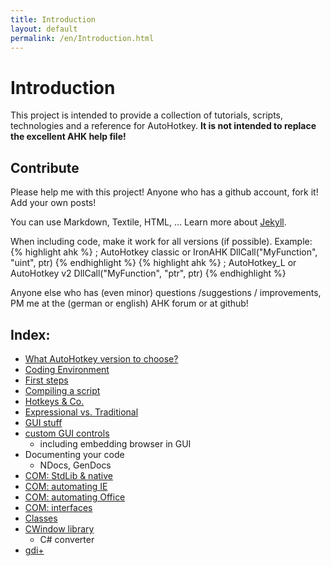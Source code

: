 ```yaml
---
title: Introduction
layout: default
permalink: /en/Introduction.html
---
```


# Introduction
This project is intended to provide a collection of tutorials, scripts, technologies and a reference for AutoHotkey.
**It is not intended to replace the excellent AHK help file!**

## Contribute
Please help me with this project! Anyone who has a github account, fork it! Add your own posts!

You can use Markdown, Textile, HTML, ...
Learn more about [Jekyll](https://github.com/mojombo/jekyll#readme).

When including code, make it work for all versions (if possible). Example:
{% highlight ahk %} ; AutoHotkey classic or IronAHK
DllCall("MyFunction", "uint", ptr) {% endhighlight %}
{% highlight ahk %} ; AutoHotkey_L or AutoHotkey v2
DllCall("MyFunction", "ptr", ptr) {% endhighlight %}

Anyone else who has (even minor) questions /suggestions / improvements, PM me at the (german or english) AHK forum or at github!

## Index:
* [What AutoHotkey version to choose?](What-Version-To-Choose.html)
* [Coding Environment](Coding-Environment.html)
* [First steps]()
* [Compiling a script](Compiling.html)
* [Hotkeys & Co.]()
* [Expressional vs. Traditional]()
* [GUI stuff]()
* [custom GUI controls]()
  * including embedding browser in GUI
* Documenting your code
  * NDocs, GenDocs
* [COM: StdLib & native]()
* [COM: automating IE]()
* [COM: automating Office]()
* [COM: interfaces]()
* [Classes]()
* [CWindow library]()
  * C# converter
* [gdi+]()